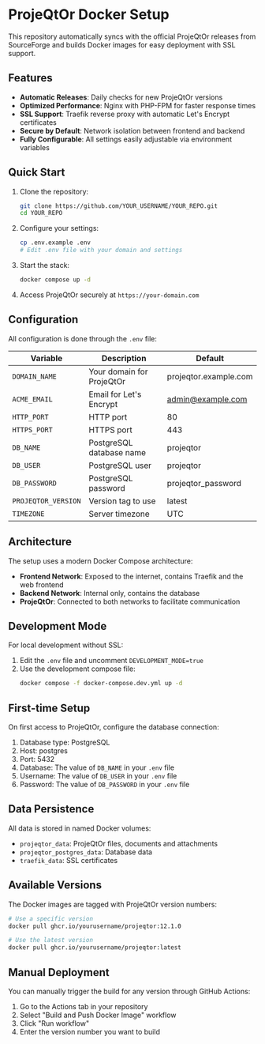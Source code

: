 # ProjeQtOr Docker Setup

This repository automatically syncs with the official ProjeQtOr releases from SourceForge and builds Docker images for easy deployment with SSL support.

## Features

- **Automatic Releases**: Daily checks for new ProjeQtOr versions
- **Optimized Performance**: Nginx with PHP-FPM for faster response times
- **SSL Support**: Traefik reverse proxy with automatic Let's Encrypt certificates
- **Secure by Default**: Network isolation between frontend and backend
- **Fully Configurable**: All settings easily adjustable via environment variables

## Quick Start

1. Clone the repository:
   ```bash
   git clone https://github.com/YOUR_USERNAME/YOUR_REPO.git
   cd YOUR_REPO
   ```

2. Configure your settings:
   ```bash
   cp .env.example .env
   # Edit .env file with your domain and settings
   ```

3. Start the stack:
   ```bash
   docker compose up -d
   ```

4. Access ProjeQtOr securely at `https://your-domain.com`

## Configuration

All configuration is done through the `.env` file:

| Variable | Description | Default |
|----------|-------------|---------|
| `DOMAIN_NAME` | Your domain for ProjeQtOr | projeqtor.example.com |
| `ACME_EMAIL` | Email for Let's Encrypt | admin@example.com |
| `HTTP_PORT` | HTTP port | 80 |
| `HTTPS_PORT` | HTTPS port | 443 |
| `DB_NAME` | PostgreSQL database name | projeqtor |
| `DB_USER` | PostgreSQL user | projeqtor |
| `DB_PASSWORD` | PostgreSQL password | projeqtor_password |
| `PROJEQTOR_VERSION` | Version tag to use | latest |
| `TIMEZONE` | Server timezone | UTC |

## Architecture

The setup uses a modern Docker Compose architecture:

- **Frontend Network**: Exposed to the internet, contains Traefik and the web frontend
- **Backend Network**: Internal only, contains the database
- **ProjeQtOr**: Connected to both networks to facilitate communication

## Development Mode

For local development without SSL:

1. Edit the `.env` file and uncomment `DEVELOPMENT_MODE=true`
2. Use the development compose file:
   ```bash
   docker compose -f docker-compose.dev.yml up -d
   ```

## First-time Setup

On first access to ProjeQtOr, configure the database connection:

1. Database type: PostgreSQL
2. Host: postgres
3. Port: 5432
4. Database: The value of `DB_NAME` in your `.env` file
5. Username: The value of `DB_USER` in your `.env` file
6. Password: The value of `DB_PASSWORD` in your `.env` file

## Data Persistence

All data is stored in named Docker volumes:
- `projeqtor_data`: ProjeQtOr files, documents and attachments
- `projeqtor_postgres_data`: Database data
- `traefik_data`: SSL certificates

## Available Versions

The Docker images are tagged with ProjeQtOr version numbers:

```bash
# Use a specific version
docker pull ghcr.io/yourusername/projeqtor:12.1.0

# Use the latest version
docker pull ghcr.io/yourusername/projeqtor:latest
```

## Manual Deployment

You can manually trigger the build for any version through GitHub Actions:

1. Go to the Actions tab in your repository
2. Select "Build and Push Docker Image" workflow
3. Click "Run workflow"
4. Enter the version number you want to build
